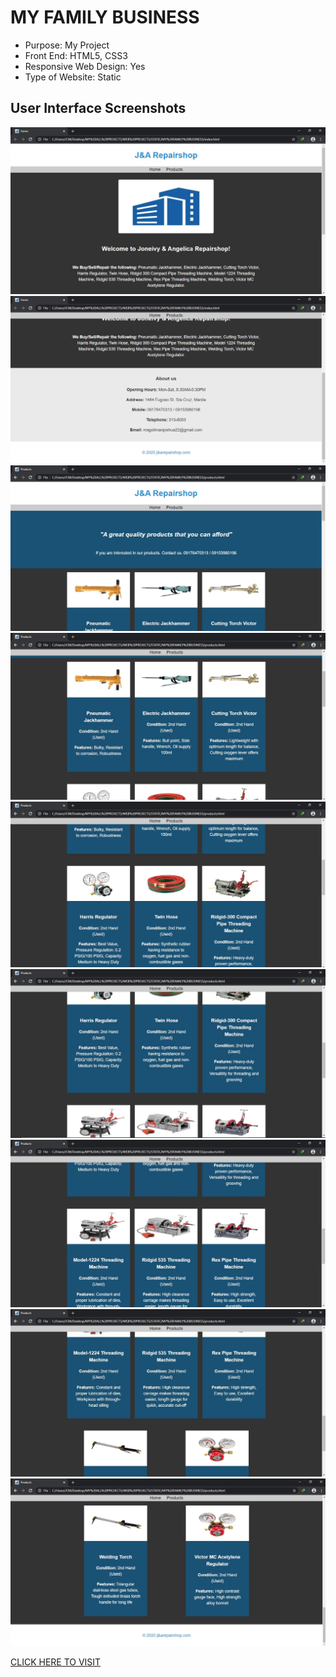 # MY FAMILY BUSINESS

* Purpose: My Project
* Front End: HTML5, CSS3
* Responsive Web Design: Yes
* Type of Website: Static

<h2> User Interface Screenshots </h2> 
  <img src="SCREENSHOTS/PIC1.jpg">
  
  <img src="SCREENSHOTS/PIC2.jpg">
  
  <img src="SCREENSHOTS/PIC3.jpg">
  
  <img src="SCREENSHOTS/PIC4.jpg">
  
  <img src="SCREENSHOTS/PIC5.jpg">
  
  <img src="SCREENSHOTS/PIC6.jpg">
	
  <img src="SCREENSHOTS/PIC7.jpg">
	  
  <img src="SCREENSHOTS/PIC8.jpg">
	
  <img src="SCREENSHOTS/PIC9.jpg">
  
  <a href="https://naughty-wing-b628d3.netlify.app/index.html" target="_blank">CLICK HERE TO VISIT</a>
